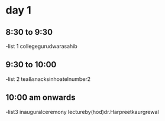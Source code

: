 # day 1 
## 8:30 to 9:30
-list 1 
collegegurudwarasahib
## 9:30 to 10:00 
-list 2
tea&snacksinhoatelnumber2
## 10:00 am onwards 
-list3
inauguralceremony 
lectureby(hod)dr.Harpreetkaurgrewal
